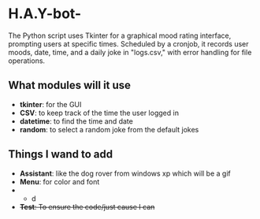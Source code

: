 # H.A.Y-bot-
The Python script uses Tkinter for a graphical mood rating interface, prompting users at specific times. Scheduled by a cronjob, it records user moods, date, time, and a daily joke in "logs.csv," with error handling for file operations.


## What modules will it use
- **tkinter**: for the GUI
- **CSV**: to keep track of the time the user logged in
- **datetime**: to find the time and date
-  **random**: to select a random joke from the default jokes


## Things I wand to add
- **Assistant**: like the dog rover from windows xp which will be a gif
- **Menu**: for color and font
- - d
- ~~**Test**: To ensure the code/just cause I can~~

